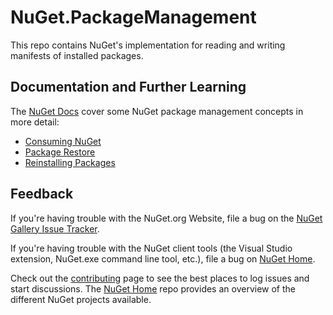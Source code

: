 # NuGet.PackageManagement

This repo contains NuGet's implementation for reading and writing manifests of installed packages.

## Documentation and Further Learning

The [NuGet Docs](http://docs.nuget.org) cover some NuGet package management concepts in more detail:

* [Consuming NuGet](http://docs.nuget.org/consume)
* [Package Restore](http://docs.nuget.org/consume/package-restore)
* [Reinstalling Packages](http://docs.nuget.org/consume/reinstalling-packages)

## Feedback

If you're having trouble with the NuGet.org Website, file a bug on the [NuGet Gallery Issue Tracker](https://github.com/nuget/NuGetGallery/issues). 

If you're having trouble with the NuGet client tools (the Visual Studio extension, NuGet.exe command line tool, etc.), file a bug on [NuGet Home](https://github.com/nuget/home/issues).

Check out the [contributing](http://docs.nuget.org/contribute) page to see the best places to log issues and start discussions. The [NuGet Home](https://github.com/NuGet/Home) repo provides an overview of the different NuGet projects available.

